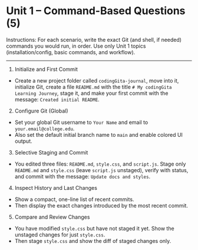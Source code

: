 # Unit 1 – Command-Based Questions (5)

Instructions: For each scenario, write the exact Git (and shell, if needed) commands you would run, in order. Use only Unit 1 topics (installation/config, basic commands, and workflow).

---

1) Initialize and First Commit
- Create a new project folder called `codingGita-journal`, move into it, initialize Git, create a file `README.md` with the title `# My codingGita Learning Journey`, stage it, and make your first commit with the message: `Created initial README`.

2) Configure Git (Global)
- Set your global Git username to `Your Name` and email to `your.email@college.edu`.
- Also set the default initial branch name to `main` and enable colored UI output.

3) Selective Staging and Commit
- You edited three files: `README.md`, `style.css`, and `script.js`. Stage only `README.md` and `style.css` (leave `script.js` unstaged), verify with status, and commit with the message: `Update docs and styles`.

4) Inspect History and Last Changes
- Show a compact, one-line list of recent commits.
- Then display the exact changes introduced by the most recent commit.

5) Compare and Review Changes
- You have modified `style.css` but have not staged it yet. Show the unstaged changes for just `style.css`.
- Then stage `style.css` and show the diff of staged changes only.
